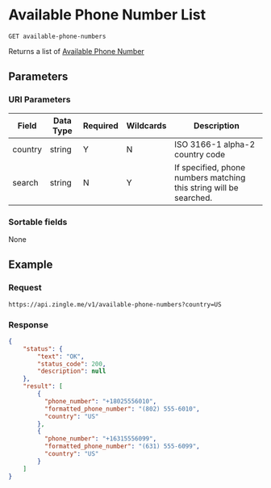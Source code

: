 # Available Phone Number List

    GET available-phone-numbers
    
Returns a list of [Available Phone Number]

## Parameters
### URI Parameters
Field | Data Type | Required | Wildcards | Description
--- | --- | --- | --- | ---
country | string | Y | N | ISO 3166-1 alpha-2 country code
search | string | N | Y | If specified, phone numbers matching this string will be searched. 
### Sortable fields
None
## Example
### Request

    https://api.zingle.me/v1/available-phone-numbers?country=US

### Response
``` json
{
    "status": {
        "text": "OK",
        "status_code": 200,
        "description": null
    },
    "result": [
        {
          "phone_number": "+18025556010",
          "formatted_phone_number": "(802) 555-6010",
          "country": "US"
        },
        {
          "phone_number": "+16315556099",
          "formatted_phone_number": "(631) 555-6099",
          "country": "US"
        }
    ]
}
```

[Available Phone Number]: README.md
